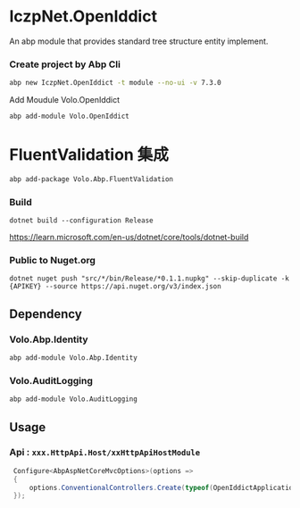 # IczpNet.OpenIddict

An abp module that provides standard tree structure entity implement.

### Create project by Abp Cli

```bash
abp new IczpNet.OpenIddict -t module --no-ui -v 7.3.0
```

Add Moudule Volo.OpenIddict

```bash
abp add-module Volo.OpenIddict
```

#  FluentValidation 集成

```bash
abp add-package Volo.Abp.FluentValidation
```



### Build

```
dotnet build --configuration Release
```

https://learn.microsoft.com/en-us/dotnet/core/tools/dotnet-build

### Public to Nuget.org

```
dotnet nuget push "src/*/bin/Release/*0.1.1.nupkg" --skip-duplicate -k {APIKEY} --source https://api.nuget.org/v3/index.json
```

## Dependency

### Volo.Abp.Identity

```bash
abp add-module Volo.Abp.Identity
```



### Volo.AuditLogging

```bash
abp add-module Volo.AuditLogging
```

## Usage

### Api : `xxx.HttpApi.Host/xxHttpApiHostModule`

```c#
 Configure<AbpAspNetCoreMvcOptions>(options =>
 {
     options.ConventionalControllers.Create(typeof(OpenIddictApplicationModule).Assembly);
 });
```



